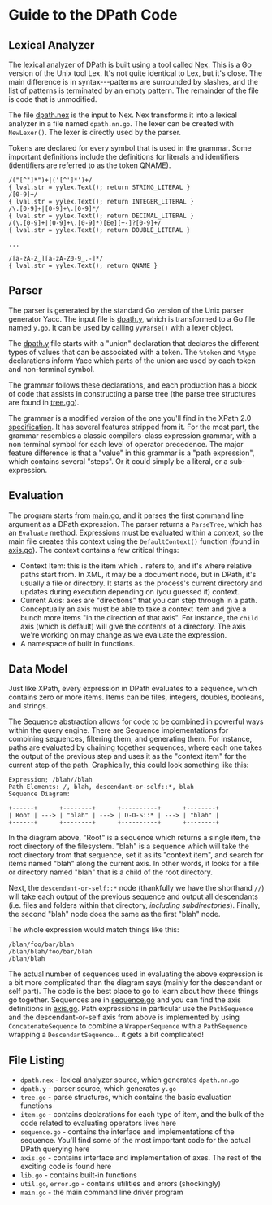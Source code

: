 # Guide to the DPath Code

## Lexical Analyzer

The lexical analyzer of DPath is built using a tool called [Nex][]. This is a Go
version of the Unix tool Lex. It's not quite identical to Lex, but it's close.
The main difference is in syntax---patterns are surrounded by slashes, and the
list of patterns is terminated by an empty pattern. The remainder of the file is
code that is unmodified.

The file [dpath.nex](dpath.nex) is the input to Nex. Nex transforms it into a
lexical analyzer in a file named `dpath.nn.go`. The lexer can be created with
`NewLexer()`. The lexer is directly used by the parser.

Tokens are declared for every symbol that is used in the grammar. Some important
definitions include the definitions for literals and identifiers (identifiers
are referred to as the token QNAME).

```
/("[^"]*")+|('[^']*')+/
{ lval.str = yylex.Text(); return STRING_LITERAL }
/[0-9]+/
{ lval.str = yylex.Text(); return INTEGER_LITERAL }
/\.[0-9]+|[0-9]+\.[0-9]*/
{ lval.str = yylex.Text(); return DECIMAL_LITERAL }
/(\.[0-9]+|[0-9]+\.[0-9]*)[Ee][+-]?[0-9]+/
{ lval.str = yylex.Text(); return DOUBLE_LITERAL }

...

/[a-zA-Z_][a-zA-Z0-9_.-]*/
{ lval.str = yylex.Text(); return QNAME }
```

## Parser

The parser is generated by the standard Go version of the Unix parser generator
Yacc. The input file is [dpath.y](dpath.y), which is transformed to a Go file
named `y.go`. It can be used by calling `yyParse()` with a lexer object.

The [dpath.y](dpath.y) file starts with a "union" declaration that declares the
different types of values that can be associated with a token. The `%token` and
`%type` declarations inform Yacc which parts of the union are used by each token
and non-terminal symbol.

The grammar follows these declarations, and each production has a block of code
that assists in constructing a parse tree (the parse tree structures are found
in [tree.go](tree.go)).

The grammar is a modified version of the one you'll find in the XPath
2.0 [specification][]. It has several features stripped from it. For the most
part, the grammar resembles a classic compilers-class expression grammar, with a
non terminal symbol for each level of operator precedence. The major feature
difference is that a "value" in this grammar is a "path expression", which
contains several "steps". Or it could simply be a literal, or a sub-expression.

## Evaluation

The program starts from [main.go](axis.go), and it parses the first command line
argument as a DPath expression. The parser returns a `ParseTree`, which has an
`Evaluate` method. Expressions must be evaluated within a context, so the main
file creates this context using the `DefaultContext()` function (found
in [axis.go](axis.go)). The context contains a few critical things:

- Context Item: this is the item which `.` refers to, and it's where relative
  paths start from. In XML, it may be a document node, but in DPath, it's
  usually a file or directory. It starts as the process's current directory and
  updates during execution depending on (you guessed it) context.
- Current Axis: axes are "directions" that you can step through in a path.
  Conceptually an axis must be able to take a context item and give a bunch more
  items "in the direction of that axis". For instance, the `child` axis (which
  is default) will give the contents of a directory. The axis we're working on
  may change as we evaluate the expression.
- A namespace of built in functions.

## Data Model

Just like XPath, every expression in DPath evaluates to a sequence, which
contains zero or more items. Items can be files, integers, doubles, booleans,
and strings.

The Sequence abstraction allows for code to be combined in powerful ways within
the query engine. There are Sequence implementations for combining sequences,
filtering them, and generating them. For instance, paths are evaluated by
chaining together sequences, where each one takes the output of the previous
step and uses it as the "context item" for the current step of the path.
Graphically, this could look something like this:

```
Expression; /blah//blah
Path Elements: /, blah, descendant-or-self::*, blah
Sequence Diagram:

+------+      +--------+      +----------+      +--------+
| Root | ---> | "blah" | ---> | D-O-S::* | ---> | "blah" |
+------+      +--------+      +----------+      +--------+
```

In the diagram above, "Root" is a sequence which returns a single item, the root
directory of the filesystem. "blah" is a sequence which will take the root
directory from that sequence, set it as its "context item", and search for items
named "blah" along the current axis. In other words, it looks for a file or
directory named "blah" that is a child of the root directory.

Next, the `descendant-or-self::*` node (thankfully we have the shorthand `//`)
will take each output of the previous sequence and output all descendants (i.e.
files and folders within that directory, *including subdirectories*). Finally,
the second "blah" node does the same as the first "blah" node.

The whole expression would match things like this:

```
/blah/foo/bar/blah
/blah/blah/foo/bar/blah
/blah/blah
```

The actual number of sequences used in evaluating the above expression is a bit
more complicated than the diagram says (mainly for the descendant or self part).
The code is the best place to go to learn about how these things go together.
Sequences are in [sequence.go](sequence.go) and you can find the axis
definitions in [axis.go](axis.go). Path expressions in particular use the
`PathSequence` and the descendant-or-self axis from above is implemented by
using `ConcatenateSequence` to combine a `WrapperSequence` with a `PathSequence`
wrapping a `DescendantSequence`... it gets a bit complicated!

## File Listing

- `dpath.nex` - lexical analyzer source, which generates `dpath.nn.go`
- `dpath.y` - parser source, which generates `y.go`
- `tree.go` - parse structures, which contains the basic evaluation functions
- `item.go` - contains declarations for each type of item, and the bulk of the
  code related to evaluating operators lives here
- `sequence.go` - contains the interface and implementations of the sequence.
  You'll find some of the most important code for the actual DPath querying here
- `axis.go` - contains interface and implementation of axes. The rest of the
  exciting code is found here
- `lib.go` - contains built-in functions
- `util.go`, `error.go` - contains utilities and errors (shockingly)
- `main.go` - the main command line driver program

[nex]: http://crypto.stanford.edu/~blynn/nex/
[specification]: https://www.w3.org/TR/xpath20/#nt-bnf
